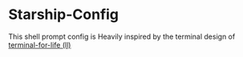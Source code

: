 # Starship-Config
This shell prompt config is Heavily inspired by the terminal design of [terminal-for-life (ll)][1]  

[1]: https://github.com/terminalforlife
